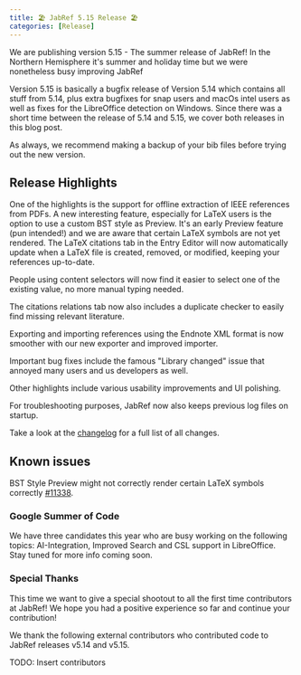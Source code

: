 ```yaml
---
title: 🏖️ JabRef 5.15 Release 🏖️
categories: [Release]
---
```


We are publishing version 5.15 - The summer release of JabRef! In the Northern Hemisphere it's summer and holiday time but we were nonetheless busy improving JabRef

Version 5.15 is basically a bugfix release of Version 5.14 which contains all stuff from 5.14, plus extra bugfixes for snap users and macOs intel users as well as fixes for the LibreOffice detection on Windows.
Since there was a short time between the release of 5.14 and 5.15, we cover both releases in this blog post.

As always, we recommend making a backup of your bib files before trying out the new version.

## Release Highlights

One of the highlights is the support for offline extraction of IEEE references from PDFs. A new interesting feature, especially for LaTeX users is the option to use a custom BST style as Preview. It's an early Preview feature (pun intended!) and we are aware that certain LaTeX symbols are not yet rendered.
The LaTeX citations tab in the Entry Editor will now automatically update when a LaTeX file is created, removed, or modified, keeping your references up-to-date.

People using content selectors will now find it easier to select one of the existing value, no more manual typing needed.

The citations relations tab now also includes a duplicate checker to easily find missing relevant literature.

Exporting and importing references using the Endnote XML format is now smoother with our new exporter and improved importer.

Important bug fixes include the famous "Library changed" issue that annoyed many users and us developers as well.

Other highlights include various usability improvements and UI polishing.

For troubleshooting purposes, JabRef now also keeps previous log files on startup.

Take a look at the [changelog](https://github.com/JabRef/jabref/blob/main/CHANGELOG.md) for a full list of all changes.

## Known issues

BST Style Preview might not correctly render certain LaTeX symbols correctly [#11338](https://github.com/JabRef/jabref/issues/11338).

### Google Summer of Code

We have three candidates this year who are busy working on the following topics: AI-Integration, Improved Search and CSL support in LibreOffice. Stay tuned for more info coming soon.

### Special Thanks

This time we want to give a special shootout to all the first time contributors at JabRef! We hope you had a positive experience so far and continue your contribution!

We thank the following external contributors who contributed code to JabRef releases v5.14 and v5.15.

TODO: Insert contributors
